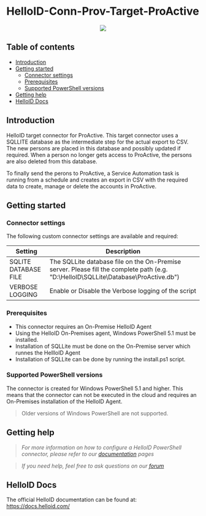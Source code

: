 # HelloID-Conn-Prov-Target-ProActive

<p align="center">
  <img src="https://proactive-software.com/wp-content/uploads/2020/04/pa-logo.svg">
</p>

## Table of contents

- [Introduction](#Introduction)
- [Getting started](#Getting-started)
  + [Connector settings](#Connector-settings)
  + [Prerequisites](#Prerequisites)
  + [Supported PowerShell versions](#Supported-PowerShell-versions)
- [Getting help](#Getting-help)
- [HelloID Docs](#HelloID-Docs)

## Introduction

HelloID target connector for ProActive. This target connector uses a SQLLITE database as the intermediate step for the actual export to CSV. The new persons are placed in this database and possibly updated if required. When a person no longer gets access to ProActive, the persons are also deleted from this database.

To finally send the perons to ProActive, a Service Automation task is running from a schedule and creates an export in CSV with the required data to create, manage or delete the accounts in ProActive.

## Getting started

### Connector settings

The following custom connector settings are available and required:

| Setting     | Description |
| ------------ | ----------- |
| SQLITE DATABASE FILE | The SQLLite database file on the On-Premise server. Please fill the complete path (e.g. "D:\HelloID\SQLLite\Database\ProActive.db") |
| VERBOSE LOGGING | Enable or Disable the Verbose logging of the script |

### Prerequisites

- This connector requires an On-Premise HelloID Agent
- Using the HelloID On-Premises agent, Windows PowerShell 5.1 must be installed.
- Installation of SQLLite must be done on the On-Premise server which runnes the HellloID Agent
- Installation of SQLLite can be done by running the install.ps1 script.

### Supported PowerShell versions

The connector is created for Windows PowerShell 5.1 and higher. This means that the connector can not be executed in the cloud and requires an On-Premises installation of the HelloID Agent.

> Older versions of Windows PowerShell are not supported.

## Getting help

> _For more information on how to configure a HelloID PowerShell connector, please refer to our [documentation](https://docs.helloid.com/hc/en-us/articles/360012518799-How-to-add-a-target-system) pages_

> _If you need help, feel free to ask questions on our [forum](https://forum.helloid.com)_

## HelloID Docs

The official HelloID documentation can be found at: https://docs.helloid.com/
